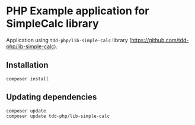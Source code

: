 PHP Example application for SimpleCalc library
==============================================

Application using `tdd-php/lib-simple-calc` library (https://github.com/tdd-php/lib-simple-calc).

Installation
------------

    composer install

Updating dependencies
---------------------

    composer update
    composer update tdd-php/lib-simple-calc
